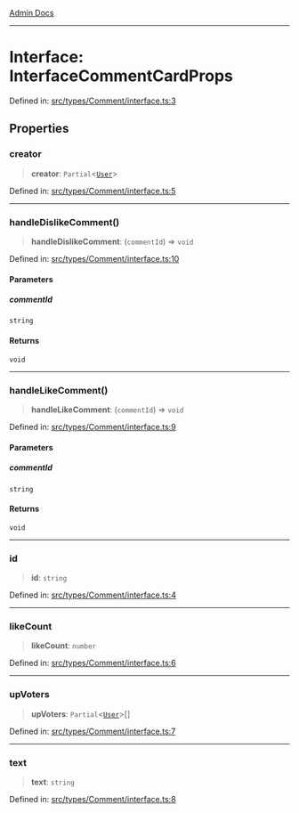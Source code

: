[Admin Docs](/)

***

# Interface: InterfaceCommentCardProps

Defined in: [src/types/Comment/interface.ts:3](https://github.com/PalisadoesFoundation/talawa-admin/blob/main/src/types/Comment/interface.ts#L3)

## Properties

### creator

> **creator**: `Partial`\<[`User`](../../../User/type/type-aliases/User.md)\>

Defined in: [src/types/Comment/interface.ts:5](https://github.com/PalisadoesFoundation/talawa-admin/blob/main/src/types/Comment/interface.ts#L5)

***

### handleDislikeComment()

> **handleDislikeComment**: (`commentId`) => `void`

Defined in: [src/types/Comment/interface.ts:10](https://github.com/PalisadoesFoundation/talawa-admin/blob/main/src/types/Comment/interface.ts#L10)

#### Parameters

##### commentId

`string`

#### Returns

`void`

***

### handleLikeComment()

> **handleLikeComment**: (`commentId`) => `void`

Defined in: [src/types/Comment/interface.ts:9](https://github.com/PalisadoesFoundation/talawa-admin/blob/main/src/types/Comment/interface.ts#L9)

#### Parameters

##### commentId

`string`

#### Returns

`void`

***

### id

> **id**: `string`

Defined in: [src/types/Comment/interface.ts:4](https://github.com/PalisadoesFoundation/talawa-admin/blob/main/src/types/Comment/interface.ts#L4)

***

### likeCount

> **likeCount**: `number`

Defined in: [src/types/Comment/interface.ts:6](https://github.com/PalisadoesFoundation/talawa-admin/blob/main/src/types/Comment/interface.ts#L6)

***

### upVoters

> **upVoters**: `Partial`\<[`User`](../../../User/type/type-aliases/User.md)\>[]

Defined in: [src/types/Comment/interface.ts:7](https://github.com/PalisadoesFoundation/talawa-admin/blob/main/src/types/Comment/interface.ts#L7)

***

### text

> **text**: `string`

Defined in: [src/types/Comment/interface.ts:8](https://github.com/PalisadoesFoundation/talawa-admin/blob/main/src/types/Comment/interface.ts#L8)
